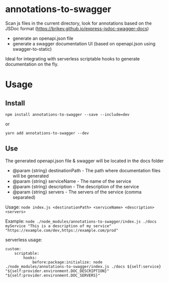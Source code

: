 # annotations-to-swagger
Scan js files in the current directory, look for annotations based on the JSDoc format (https://brikev.github.io/express-jsdoc-swagger-docs)
- generate an openapi.json file
- generate a swagger documentation UI (based on openapi.json using swagger-to-static)

Ideal for integrating with serverless scriptable hooks to generate documentation on the fly.

# Usage

## Install

`npm install annotations-to-swagger --save --include=dev`

or

`yarn add annotations-to-swagger --dev`

## Use

The generated openapi.json file & swagger will be located in the docs folder

- @param {string} destinationPath - The path where documentation files will be generated
- @param {string} serviceName - The name of the service
- @param {string} description - The description of the service
- @param {string} servers - The servers of the service (comma separated)

Usage: ```node index.js <destinationPath> <serviceName> <description> <servers>```

Example: ```node ./node_modules/annotations-to-swagger/index.js ./docs myService "This is a description of my service" "https://example.com/dev,https://example.com/prod"```

serverless usage: 
``` 
custom:
    scriptable:
        hooks:
            before:package:initialize: node ./node_modules/annotations-to-swagger/index.js ./docs ${self:service} "${self:provider.environment.DOC_DESCRIPTION}" "${self:provider.environment.DOC_SERVERS}"
```